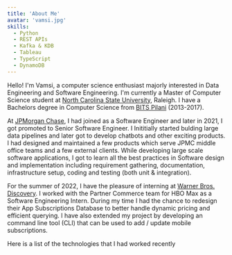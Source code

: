 ```yaml
---
title: 'About Me'
avatar: 'vamsi.jpg'
skills:
  - Python
  - REST APIs
  - Kafka & KDB
  - Tableau
  - TypeScript
  - DynamoDB
---
```



Hello! I'm Vamsi, a computer science enthusiast majorly interested in Data Engineering and Software Engineering. I'm currently a Master of Computer Science student at [North Carolina State University](https://www.ncsu.edu/), Raleigh. I have a Bachelors degree in Computer Science from [BITS Pilani](https://www.bits-pilani.ac.in/) (2013-2017). 

At [JPMorgan Chase](https://www.jpmorganchase.com/), I had joined as a Software Engineer and later in 2021, I got promoted to Senior Software Engineer. I Inititially started  bulding large data pipelines and later got to develop chatbots and other exciting products. I had designed and maintained a few products which serve JPMC middle office teams and a few external clients. While developing large scale software applications, I got to learn all the best practices in Software design and implementation including requirement gathering, documentation, infrastructure setup, coding and testing (both unit & integration). 

For the summer of 2022, I have the pleasure of interning at [Warner Bros. Discovery](https://wbd.com/). I worked with the Partner Commerce team for HBO Max as a Software Engineering Intern. During my time I had the chance to redesign their App Subscriptions Database to better handle dynamic pricing and efficient querying. I have also extended my project by developing an command line tool (CLI) that can be used to add / update mobile subscriptions.   

Here is a list of the technologies that I had worked recently
